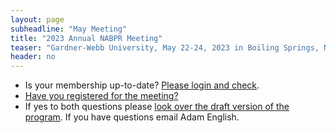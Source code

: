 ```yaml
---
layout: page
subheadline: "May Meeting"
title: "2023 Annual NABPR Meeting"
teaser: "Gardner-Webb University, May 22-24, 2023 in Boiling Springs, NC"
header: no
---
```


* Is your membership up-to-date? [Please login and check](https://www.memberplanet.com/nabpr).
* [Have you registered for the meeting?](https://www.memberplanet.com/events/nabpr/nabprmaymeeting2023?ts=638185402696700000)
* If yes to both questions please [look over the draft version of the program](/pdfs/NABPR-Program-Draft-May-2023.pdf). If you have questions email Adam English.





